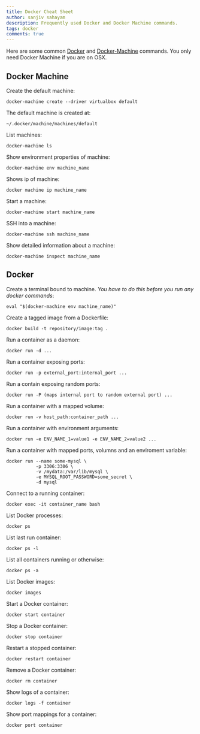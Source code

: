 ```yaml
---
title: Docker Cheat Sheet
author: sanjiv sahayam
description: Frequently used Docker and Docker Machine commands.
tags: docker
comments: true
---
```


Here are some common [Docker](http://www.docker.com) and [Docker-Machine](https://docs.docker.com/machine) commands. You only need Docker Machine if you are on OSX.

## Docker Machine ##

Create the default machine:
```{.terminal .scrollx}
docker-machine create --driver virtualbox default
```

The default machine is created at:
```{.terminal .scrollx}
~/.docker/machine/machines/default
```

List machines:
```{.terminal .scrollx}
docker-machine ls
```

Show environment properties of machine:
```{.terminal .scrollx}
docker-machine env machine_name
```

Shows ip of machine:
```{.terminal .scrollx}
docker machine ip machine_name
```

Start a machine:
```{.terminal .scrollx}
docker-machine start machine_name
```

SSH into a machine:
```{.terminal .scrollx}
docker-machine ssh machine_name
```

Show detailed information about a machine:
```{.terminal .scrollx}
docker-machine inspect machine_name
```

## Docker ##

Create a terminal bound to machine. _You have to do this before you run any docker commands_:
```{.terminal .scrollx}
eval "$(docker-machine env machine_name)"
```

Create a tagged image from a Dockerfile:

```{.terminal .scrollx}
docker build -t repository/image:tag .
```

Run a container as a daemon:
```{.terminal .scrollx}
docker run -d ...
```

Run a container exposing ports:
```{.terminal .scrollx}
docker run -p external_port:internal_port ...
```

Run a contain exposing random ports:
```{.terminal .scrollx}
docker run -P (maps internal port to random external port) ...
```

Run a container with a mapped volume:
```{.terminal .scrollx}
docker run -v host_path:container_path ...
```

Run a container with environment arguments:
```{.terminal .scrollx}
docker run -e ENV_NAME_1=value1 -e ENV_NAME_2=value2 ...
```

Run a container with mapped ports, volumns and an enviroment variable:
```{.terminal .scrollx}
docker run --name some-mysql \
           -p 3306:3306 \
           -v /mydata:/var/lib/mysql \
           -e MYSQL_ROOT_PASSWORD=some_secret \
           -d mysql
```

Connect to a running container:
```{.terminal .scrollx}
docker exec -it container_name bash
```

List Docker processes:
```{.terminal .scrollx}
docker ps
```

List last run container:
```{.terminal .scrollx}
docker ps -l
```

List all containers running or otherwise:
```{.terminal .scrollx}
docker ps -a
```

List Docker images:
```{.terminal .scrollx}
docker images
```

Start a Docker container:
```{.terminal .scrollx}
docker start container
```

Stop a Docker container:
```{.terminal .scrollx}
docker stop container
```

Restart a stopped container:
```{.terminal .scrollx}
docker restart container
```

Remove a Docker container:
```{.terminal .scrollx}
docker rm container
```

Show logs of a container:
```{.terminal .scrollx}
docker logs -f container
```

Show port mappings for a container:
```{.terminal .scrollx}
docker port container
```
